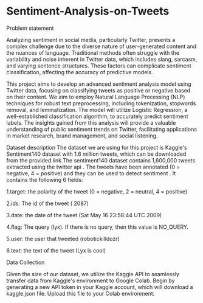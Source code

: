 # Sentiment-Analysis-on-Tweets
Problem statement

Analyzing sentiment in social media, particularly Twitter, presents a complex challenge due to the diverse nature of user-generated content and the nuances of language. Traditional methods often struggle with the variability and noise inherent in Twitter data, which includes slang, sarcasm, and varying sentence structures. These factors can complicate sentiment classification, affecting the accuracy of predictive models.

This project aims to develop an advanced sentiment analysis model using Twitter data, focusing on classifying tweets as positive or negative based on their content. We aim to employ Natural Language Processing (NLP) techniques for robust text preprocessing, including tokenization, stopwords removal, and lemmatization. The model will utilize Logistic Regression, a well-established classification algorithm, to accurately predict sentiment labels. The insights gained from this analysis will provide a valuable understanding of public sentiment trends on Twitter, facilitating applications in market research, brand management, and social listening.

Dataset description
The dataset we are using for this project is Kaggle's Sentiment140 dataset with 1.6 million tweets, which can be downloaded from the provided link.The sentiment140 dataset contains 1,600,000 tweets extracted using the twitter api . The tweets have been annotated (0 = negative, 4 = positive) and they can be used to detect sentiment . It contains the following 6 fields:

1.target: the polarity of the tweet (0 = negative, 2 = neutral, 4 = positive)

2.ids: The id of the tweet ( 2087)

3.date: the date of the tweet (Sat May 16 23:58:44 UTC 2009)

4.flag: The query (lyx). If there is no query, then this value is NO_QUERY.

5.user: the user that tweeted (robotickilldozr)

6.text: the text of the tweet (Lyx is cool)

Data Collection

Given the size of our dataset, we utilize the Kaggle API to seamlessly transfer data from Kaggle's environment to Google Colab. Begin by generating a new API token in your Kaggle account, which will download a kaggle.json file. Upload this file to your Colab environment:
